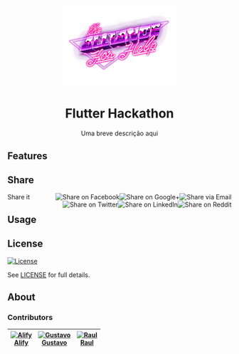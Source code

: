 <p align="center">
<img src="https://github.com/Alifyz/flutter-hackathon-2020/blob/master/images/logo-min.png?raw=true" alt="logo" height="50%" width="50%"></img>
</p>

<h1 align="center">Flutter Hackathon</h1>


<p align="center">
  Uma breve descrição aqui
</p>

## Features


## Share 

Share it
[<img align="right" title="Share via Email" src="https://docs.cloudposse.com/images/ionicons/ios-email-outline-2.0.1-16x16-999999.svg"/>][share_email]
[<img align="right" title="Share on Google+" src="https://docs.cloudposse.com/images/ionicons/social-googleplus-outline-2.0.1-16x16-999999.svg" />][share_googleplus]
[<img align="right" title="Share on Facebook" src="https://docs.cloudposse.com/images/ionicons/social-facebook-outline-2.0.1-16x16-999999.svg" />][share_facebook]
[<img align="right" title="Share on Reddit" src="https://docs.cloudposse.com/images/ionicons/social-reddit-outline-2.0.1-16x16-999999.svg" />][share_reddit]
[<img align="right" title="Share on LinkedIn" src="https://docs.cloudposse.com/images/ionicons/social-linkedin-outline-2.0.1-16x16-999999.svg" />][share_linkedin]
[<img align="right" title="Share on Twitter" src="https://docs.cloudposse.com/images/ionicons/social-twitter-outline-2.0.1-16x16-999999.svg" />][share_twitter]


## Usage



## License 

[![License](https://img.shields.io/badge/License-MIT-yellow.svg)](https://opensource.org/licenses/MIT) 

See [LICENSE](LICENSE) for full details.


## About


### Contributors
|  [![Alify][alify_avatar]][alify_homepage]<br/>[Alify][alify_homepage] | [![Gustavo][gustavo_avatar]][gustavo_homepage]<br/>[Gustavo][gustavo_homepage] |  [![Raul][raul_avatar]][raul_homepage]<br/>[Raul][raul_homepage] |
|---|---|---|

  [alify_homepage]: https://github.com/Alifyz
  [alify_avatar]: https://img.cloudposse.com/150x150/https://github.com/alifyz.png
  [gustavo_homepage]: https://github.com/gstvinf
  [gustavo_avatar]: https://img.cloudposse.com/150x150/https://github.com/gstvinf.png
  [raul_homepage]: https://github.com/raulkaio
  [raul_avatar]: https://img.cloudposse.com/150x150/https://github.com/raulkaio.png




  [share_twitter]: https://twitter.com/intent/tweet/?text=Build+Harness&url=https://github.com/alifyz/flutter-hackathon-2020
  [share_linkedin]: https://www.linkedin.com/shareArticle?mini=true&title=Build+Harness&url=https://github.com/alifyz/flutter-hackathon-2020
  [share_reddit]: https://reddit.com/submit/?url=https://github.com/alifyz/flutter-hackathon-2020
  [share_facebook]: https://facebook.com/sharer/sharer.php?u=https://github.com/alifyz/flutter-hackathon-2020
  [share_googleplus]: https://plus.google.com/share?url=https://github.com/alifyz/flutter-hackathon-2020
  [share_email]: mailto:?subject=Build+Harness&body=https://github.com/alifyz/flutter-hackathon-2020
  
